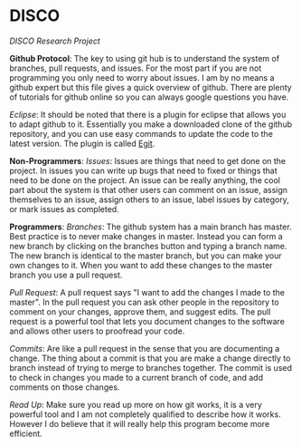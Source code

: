 # DISCO
*DISCO Research Project*

**Github Protocol**:
The key to using git hub is to understand the system of branches, pull requests, and issues. For the most part if you are not programming you only need to worry about issues. I am by no means a github expert but this file gives a quick overview of github. There are plenty of tutorials for github online so you can always google questions you have.

*Eclipse*:
It should be noted that there is a plugin for eclipse that allows you to adapt github to it. Essentially you make a downloaded clone of the github repository, and you can use easy commands to update the code to the latest version.
The plugin is called [Egit](http://www.eclipse.org/egit/).

**Non-Programmers**:
*Issues*:
Issues are things that need to get done on the project. In issues you can write up bugs that need to fixed or things that need to be done on the project. An issue can be really anything, the cool part about the system is that other users can comment on an issue, assign themselves to an issue, assign others to an issue, label issues by category, or mark issues as completed.

**Programmers**:
*Branches*:
The github system has a main branch has master. Best practice is to never make changes in master. Instead you can form a new branch by clicking on the branches button and typing a branch name. The new branch is identical to the master branch, but you can make your own changes to it. When you want to add these changes to the master branch you use a pull request.

*Pull Request*:
A pull request says "I want to add the changes I made to the master". In the pull request you can ask other people in the repository to comment on your changes, approve them, and suggest edits. The pull request is a powerful tool that lets you document changes to the software and allows other users to proofread your code.

*Commits*:
Are like a pull request in the sense that you are documenting a change. The thing about a commit is that you are make a change directly to branch instead of trying to merge to branches together. The commit is used to check in changes you made to a current branch of code, and add comments on those changes.

*Read Up*:
Make sure you read up more on how git works, it is a very powerful tool and I am not completely qualified to describe how it works. However I do believe that it will really help this program become more efficient.
